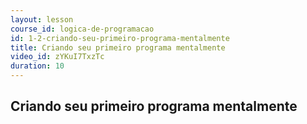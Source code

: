 ```yaml
---
layout: lesson
course_id: logica-de-programacao
id: 1-2-criando-seu-primeiro-programa-mentalmente
title: Criando seu primeiro programa mentalmente
video_id: zYKuI7TxzTc
duration: 10
---
```


## Criando seu primeiro programa mentalmente
